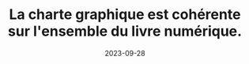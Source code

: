 ---
N: '175'
Rubrique: Présentation
title: La charte graphique est cohérente sur l'ensemble du livre numérique. 
detail: La charte graphique est cohérente sur l'ensemble du site. 
abstract: 
categories: [" Présentation"]
agrege: O4175-E055
opquast: '4 175'
indiceebook: '55'
description: "Règle n° 055"
weight:  055
actif: '1'
layout: rules
date: 2023-09-28
tags: ["", ""]
objectif: ["", ""]
Meo: [""]
Controle: [""
]
Source: ["Opquast"]
Referentiel: [""]
Steps: ["", ""]
---